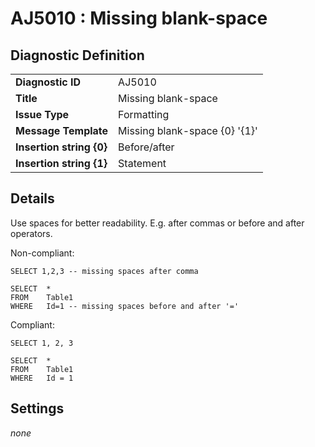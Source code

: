 # AJ5010 : Missing blank-space

## Diagnostic Definition

<table>
  <tr>
    <td class="header"><b>Diagnostic ID</b></td>
    <td>AJ5010</td>
  </tr>
  <tr>
    <td class="header"><b>Title</b></td>
    <td>Missing blank-space</td>
  </tr>
  <tr>
    <td class="header"><b>Issue Type</b></td>
    <td>Formatting</td>
  </tr>
  <tr>
    <td class="header"><b>Message Template</b></td>
    <td>Missing blank-space {0} '{1}'</td>
  </tr>
    <tr>
    <td class="header"><b>Insertion string {0}</b></td>
    <td>Before/after</td>
  </tr>
  <tr>
    <td class="header"><b>Insertion string {1}</b></td>
    <td>Statement</td>
  </tr>

</table>

## Details

Use spaces for better readability. E.g. after commas or before and after operators.

Non-compliant:

```tsql
SELECT 1,2,3 -- missing spaces after comma
```

```tsql
SELECT  *
FROM    Table1
WHERE   Id=1 -- missing spaces before and after '='
```

Compliant:

```tsql
SELECT 1, 2, 3
```

```tsql
SELECT  *
FROM    Table1
WHERE   Id = 1
```


## Settings

*none*

